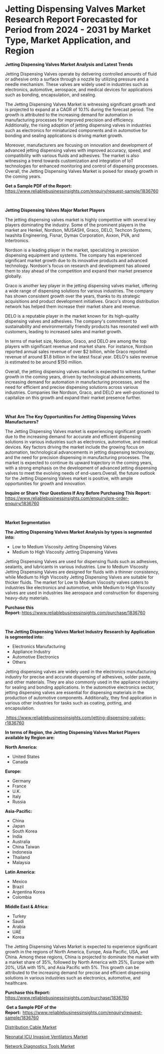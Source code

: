 <p><h1>Jetting Dispensing Valves Market Research Report Forecasted for Period from 2024 -  2031 by Market Type, Market Application, and Region</h1></p><p><strong>Jetting Dispensing Valves Market Analysis and Latest Trends</strong></p>
<p><p>Jetting Dispensing Valves operate by delivering controlled amounts of fluid or adhesive onto a surface through a nozzle by utilizing pressure and a needle mechanism. These valves are widely used in industries such as electronics, automotive, aerospace, and medical devices for applications such as bonding, encapsulation, and sealing.</p><p>The Jetting Dispensing Valves Market is witnessing significant growth and is projected to expand at a CAGR of 10.1% during the forecast period. The growth is attributed to the increasing demand for automation in manufacturing processes for improved precision and efficiency. Additionally, the rising adoption of jetting dispensing valves in industries such as electronics for miniaturized components and in automotive for bonding and sealing applications is driving market growth.</p><p>Moreover, manufacturers are focusing on innovation and development of advanced jetting dispensing valves with improved accuracy, speed, and compatibility with various fluids and adhesives. The market is also witnessing a trend towards customization and integration of IoT technologies for enhanced monitoring and control of dispensing processes. Overall, the Jetting Dispensing Valves Market is poised for steady growth in the coming years.</p></p>
<p><strong>Get a Sample PDF of the Report:&nbsp;</strong> <a href="https://www.reliablebusinessinsights.com/enquiry/request-sample/1836760">https://www.reliablebusinessinsights.com/enquiry/request-sample/1836760</a></p>
<p>&nbsp;</p>
<p><strong>Jetting Dispensing Valves Major Market Players</strong></p>
<p><p>The jetting dispensing valves market is highly competitive with several key players dominating the industry. Some of the prominent players in the market are Henkel, Nordson, MUSASHI, Graco, DELO, Techcon Systems, Iwashita Engineering, Fisnar, Dymax Corporation, Axxon, PVA, and Intertronics.</p><p>Nordson is a leading player in the market, specializing in precision dispensing equipment and systems. The company has experienced significant market growth due to its innovative products and advanced technology. Nordson's focus on research and development has allowed them to stay ahead of the competition and expand their market presence globally.</p><p>Graco is another key player in the jetting dispensing valves market, offering a wide range of dispensing solutions for various industries. The company has shown consistent growth over the years, thanks to its strategic acquisitions and product development initiatives. Graco's strong distribution network has helped them increase their market share and revenue.</p><p>DELO is a reputable player in the market known for its high-quality dispensing valves and adhesives. The company's commitment to sustainability and environmentally friendly products has resonated well with customers, leading to increased sales and market growth.</p><p>In terms of market size, Nordson, Graco, and DELO are among the top players with significant revenue and market share. For instance, Nordson reported annual sales revenue of over $2 billion, while Graco reported revenue of around $1.8 billion in the latest fiscal year. DELO's sales revenue is estimated to be around $150 million.</p><p>Overall, the jetting dispensing valves market is expected to witness further growth in the coming years, driven by technological advancements, increasing demand for automation in manufacturing processes, and the need for efficient and precise dispensing solutions across various industries. Companies like Nordson, Graco, and DELO are well-positioned to capitalize on this growth and expand their market presence further.</p></p>
<p>&nbsp;</p>
<p><strong>What Are The Key Opportunities For Jetting Dispensing Valves Manufacturers?</strong></p>
<p><p>The Jetting Dispensing Valves market is experiencing significant growth due to the increasing demand for accurate and efficient dispensing solutions in various industries such as electronics, automotive, and medical devices. Key factors driving the market include the growing focus on automation, technological advancements in jetting dispensing technology, and the need for precision dispensing in manufacturing processes. The market is expected to continue its upward trajectory in the coming years, with a strong emphasis on the development of advanced jetting dispensing valves to meet the evolving needs of end-users.Overall, the future outlook for the Jetting Dispensing Valves market is positive, with ample opportunities for growth and innovation.</p></p>
<p><strong>Inquire or Share Your Questions If Any Before Purchasing This Report:</strong> <a href="https://www.reliablebusinessinsights.com/enquiry/pre-order-enquiry/1836760">https://www.reliablebusinessinsights.com/enquiry/pre-order-enquiry/1836760</a></p>
<p>&nbsp;</p>
<p><strong>Market Segmentation</strong></p>
<p><strong>The Jetting Dispensing Valves Market Analysis by types is segmented into:</strong></p>
<p><ul><li>Low to Medium Viscosity Jetting Dispensing Valves</li><li>Medium to High Viscosity Jetting Dispensing Valves</li></ul></p>
<p><p>Jetting Dispensing Valves are used for dispensing fluids such as adhesives, sealants, and lubricants in various industries. Low to Medium Viscosity Jetting Dispensing Valves are designed for fluids with a thinner consistency, while Medium to High Viscosity Jetting Dispensing Valves are suitable for thicker fluids. The market for Low to Medium Viscosity valves caters to industries like electronics and automotive, while Medium to High Viscosity valves are used in industries like aerospace and construction for dispensing heavy-duty materials.</p></p>
<p><strong>Purchase this Report:&nbsp;</strong><a href="https://www.reliablebusinessinsights.com/purchase/1836760">https://www.reliablebusinessinsights.com/purchase/1836760</a></p>
<p>&nbsp;</p>
<p><strong>The Jetting Dispensing Valves Market Industry Research by Application is segmented into:</strong></p>
<p><ul><li>Electronics Manufacturing</li><li>Appliance Industry</li><li>Automotive Electronics</li><li>Others</li></ul></p>
<p><p>Jetting dispensing valves are widely used in the electronics manufacturing industry for precise and accurate dispensing of adhesives, solder paste, and other materials. They are also commonly used in the appliance industry for sealing and bonding applications. In the automotive electronics sector, jetting dispensing valves are essential for dispensing materials in the production of automotive components. Additionally, they find application in various other industries for tasks such as coating, potting, and encapsulation.</p></p>
<p><a href="https://www.reliablebusinessinsights.com/jetting-dispensing-valves-r1836760">&nbsp;https://www.reliablebusinessinsights.com/jetting-dispensing-valves-r1836760</a></p>
<p><strong>In terms of Region, the Jetting Dispensing Valves Market Players available by Region are:</strong></p>
<p>
    <p> <strong> North America: </strong>
        <ul>
            <li>United States</li>
            <li>Canada</li>
        </ul>
        </p> 
    <p> <strong> Europe: </strong>
        <ul>
            <li>Germany</li>
            <li>France</li>
            <li>U.K.</li>
            <li>Italy</li>
            <li>Russia</li>
        </ul>
        </p> 
    <p> <strong> Asia-Pacific: </strong>
        <ul>
            <li>China</li>
            <li>Japan</li>
            <li>South Korea</li>
            <li>India</li>
            <li>Australia</li>
            <li>China Taiwan</li>
            <li>Indonesia</li>
            <li>Thailand</li>
            <li>Malaysia</li>
        </ul>
        </p> 
    <p> <strong> Latin America: </strong>
        <ul>
            <li>Mexico</li>
            <li>Brazil</li>
            <li>Argentina Korea</li>
            <li>Colombia</li>
        </ul>
        </p> 
    <p> <strong> Middle East & Africa: </strong>
        <ul>
            <li>Turkey</li>
            <li>Saudi</li>
            <li>Arabia</li>
            <li>UAE</li>
            <li>Korea</li>
        </ul>
    </p>
    </p>
<p><p>The Jetting Dispensing Valves Market is expected to experience significant growth in the regions of North America, Europe, Asia Pacific, USA, and China. Among these regions, China is projected to dominate the market with a market share of 35%, followed by North America with 25%, Europe with 20%, USA with 15%, and Asia Pacific with 5%. This growth can be attributed to the increasing demand for precise and efficient dispensing solutions in various industries such as electronics, automotive, and healthcare.</p></p>
<p><strong>Purchase this Report: </strong><a href="https://www.reliablebusinessinsights.com/purchase/1836760">https://www.reliablebusinessinsights.com/purchase/1836760</a></p>
<p>&nbsp;<strong>Get a Sample PDF of the Report:&nbsp;&nbsp;</strong><a href="https://www.reliablebusinessinsights.com/enquiry/request-sample/1836760">https://www.reliablebusinessinsights.com/enquiry/request-sample/1836760</a></p>
<p><strong></strong></p>
<p><p><a href="https://github.com/courtnhaw34343/Market-Research-Report-List-1/blob/main/distribution-cable-market.md">Distribution Cable Market</a></p><p><a href="https://github.com/avakerr6577/Market-Research-Report-List-1/blob/main/neonatal-icu-invasive-ventilators-market.md">Neonatal ICU Invasive Ventilators Market</a></p><p><a href="https://github.com/jackCarlson644/Market-Research-Report-List-1/blob/main/network-diagnostics-tools-market.md">Network Diagnostics Tools Market</a></p></p>